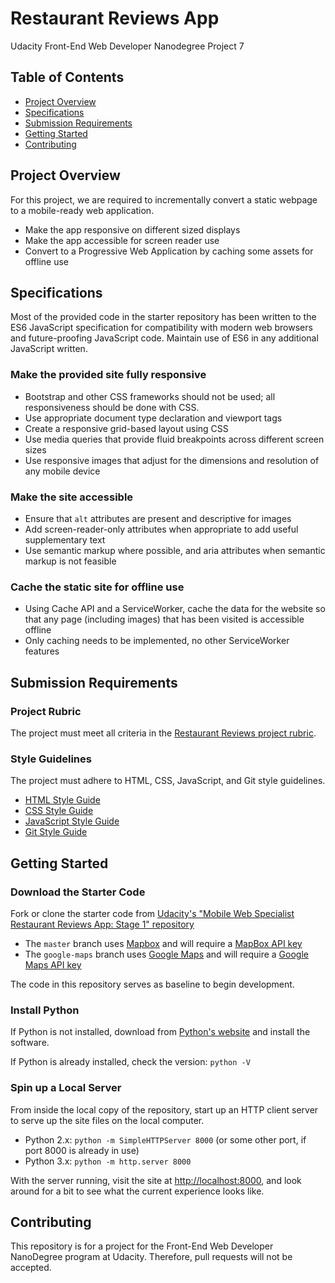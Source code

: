 # Restaurant Reviews App

Udacity Front-End Web Developer Nanodegree Project 7

## Table of Contents <!-- omit in toc -->

- [Project Overview](#Project-Overview)
- [Specifications](#Specifications)
- [Submission Requirements](#Submission-Requirements)
- [Getting Started](#Getting-Started)
- [Contributing](#Contributing)

## Project Overview

For this project, we are required to incrementally convert a static webpage to a mobile-ready web application.

- Make the app responsive on different sized displays
- Make the app accessible for screen reader use
- Convert to a Progressive Web Application by caching some assets for offline use

## Specifications

Most of the provided code in the starter repository has been written to the ES6 JavaScript specification for compatibility with modern web browsers and future-proofing JavaScript code. Maintain use of ES6 in any additional JavaScript written.

### Make the provided site fully responsive <!-- omit in toc -->

- Bootstrap and other CSS frameworks should not be used; all responsiveness should be done with CSS.
- Use appropriate document type declaration and viewport tags
- Create a responsive grid-based layout using CSS
- Use media queries that provide fluid breakpoints across different screen sizes
- Use responsive images that adjust for the dimensions and resolution of any mobile device

### Make the site accessible <!-- omit in toc -->

- Ensure that `alt` attributes are present and descriptive for images
- Add screen-reader-only attributes when appropriate to add useful supplementary text
- Use semantic markup where possible, and aria attributes when semantic markup is not feasible

### Cache the static site for offline use <!-- omit in toc -->

- Using Cache API and a ServiceWorker, cache the data for the website so that any page (including images) that has been visited is accessible offline
- Only caching needs to be implemented, no other ServiceWorker features

## Submission Requirements

### Project Rubric <!-- omit in toc -->

The project must meet all criteria in the [Restaurant Reviews project rubric](https://review.udacity.com/#!/rubrics/1090/view).

### Style Guidelines <!-- omit in toc -->

The project must adhere to HTML, CSS, JavaScript, and Git style guidelines.

- [HTML Style Guide](http://udacity.github.io/frontend-nanodegree-styleguide/index.html)
- [CSS Style Guide](http://udacity.github.io/frontend-nanodegree-styleguide/css.html)
- [JavaScript Style Guide](http://udacity.github.io/frontend-nanodegree-styleguide/javascript.html)
- [Git Style Guide](https://udacity.github.io/git-styleguide/)

## Getting Started

### Download the Starter Code <!-- omit in toc -->

Fork or clone the starter code from [Udacity's "Mobile Web Specialist Restaurant Reviews App: Stage 1" repository](https://github.com/udacity/mws-restaurant-stage-1)

- The `master` branch uses [Mapbox](https://www.mapbox.com/) and will require a [MapBox API key](https://www.mapbox.com/install/)
- The `google-maps` branch uses [Google Maps](https://maps.google.com/) and will require a [Google Maps API key](https://developers.google.com/maps/documentation/javascript/get-api-key)

The code in this repository serves as baseline to begin development.

### Install Python <!-- omit in toc -->

If Python is not installed, download from [Python's website](https://www.python.org/) and install the software.

If Python is already installed, check the version: `python -V`

### Spin up a Local Server <!-- omit in toc -->

From inside the local copy of the repository, start up an HTTP client server to serve up the site files on the local computer.

- Python 2.x: `python -m SimpleHTTPServer 8000` (or some other port, if port 8000 is already in use)
- Python 3.x: `python -m http.server 8000`

With the server running, visit the site at <http://localhost:8000>, and look around for a bit to see what the current experience looks like.

## Contributing

This repository is for a project for the Front-End Web Developer NanoDegree program at Udacity. Therefore, pull requests will not be accepted.
